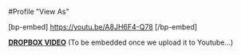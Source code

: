 #Profile "View As"

[bp-embed] https://youtu.be/A8JH6F4-Q78 [/bp-embed]

[**DROPBOX VIDEO**](https://www.dropbox.com/s/ej3h0p8gltdk8f7/buddyboss-platform-profiles-view-as.mp4?raw=1)
(To be embedded once we upload it to Youtube...)